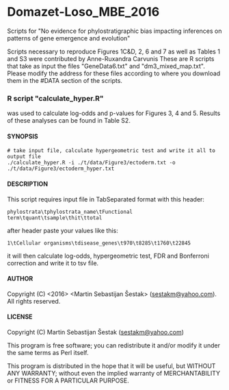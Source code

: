 # Domazet-Loso_MBE_2016
Scripts for "No evidence for phylostratigraphic bias impacting inferences on patterns of gene emergence and evolution"

Scripts necessary to reproduce Figures 1C&D, 2, 6 and 7 as well as Tables 1 and S3 were contributed by Anne-Ruxandra Carvunis
These are R scripts that take as input the files "GeneData6.txt" and "dm3_mixed_map.txt". Please modify the address for these files according to where you download them in the #DATA section of the scripts.

### R script "calculate_hyper.R"

was used to calculate log-odds and p-values for Figures 3, 4 and 5. Results of these analyses can be found in Table S2.

#### SYNOPSIS

    # take input file, calculate hypergeometric test and write it all to output file
    ./calculate_hyper.R -i ./t/data/Figure3/ectoderm.txt -o ./t/data/Figure3/ectoderm_hyper.txt

#### DESCRIPTION

This script requires input file in TabSeparated format with this header:

    phylostrata\tphylostrata_name\tFunctional term\tquant\tsample\thit\ttotal

after header paste your values like this:

    1\tCellular organisms\tdisease_genes\t970\t8285\t1760\t22845


it will then calculate log-odds, hypergeometric test, FDR and Bonferroni correction and write it to tsv file.

#### AUTHOR

Copyright (C) <2016> <Martin Sebastijan Šestak> (<sestakm@yahoo.com>). All rights reserved.

#### LICENSE

Copyright (C) Martin Sebastijan Šestak (<sestakm@yahoo.com>)

This program is free software; you can redistribute it and/or
modify it under the same terms as Perl itself.

This program is distributed in the hope that it will be useful,
but WITHOUT ANY WARRANTY; without even the implied warranty of
MERCHANTABILITY or FITNESS FOR A PARTICULAR PURPOSE. 

